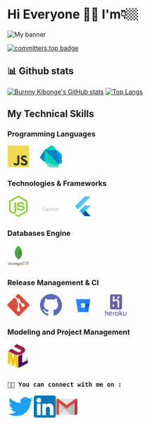 # Hi Everyone 👋🏼 I'm👇🏼

![My banner](https://user-images.githubusercontent.com/50081358/167585728-c11fcb92-db1a-4d8d-82e9-f8ba9ba91ad7.jpg)

[![committers.top badge](https://user-badge.committers.top/congo_kinshasa_private/Byvak.svg)](https://user-badge.committers.top/congo_kinshasa_private/Byvak)

## 📊 Github stats

[![Burnny Kibonge's GitHub stats](https://github-readme-stats.vercel.app/api?username=byvak&theme=dark&count_private=true&show_icons=true&include_all_commits=true)](https://github.com/byvak)
[![Top Langs](https://github-readme-stats.vercel.app/api/top-langs/?username=byvak&layout=compact&theme=dark&count_private=true)](https://github.com/byvak)

## My Technical Skills

### Programming Languages

<img src="/logos/javascript.png" alt="javascript" width="50" margin="20" />&nbsp;&nbsp;&nbsp;&nbsp;&nbsp;&nbsp;<img src="/logos/dart.webp" alt="html" width="50" margin="20" />&nbsp;&nbsp;&nbsp;&nbsp;&nbsp;&nbsp;

### Technologies & Frameworks

<img src="/logos/node-js.png" alt="node-js" width="50" margin="20" />&nbsp;&nbsp;&nbsp;&nbsp;&nbsp;&nbsp;<img src="/logos/express.png" alt="flutter" width="50" margin="20" />&nbsp;&nbsp;&nbsp;&nbsp;&nbsp;&nbsp;<img src="/logos/flutter.png" alt="express" width="50" margin="20" />

### Databases Engine

<img src="/logos/mongodb.png" alt="mongodb" width="50" margin="20" />

### Release Management & CI

<img src="/logos/git.png" alt="git" width="50" margin="20" />&nbsp;&nbsp;&nbsp;&nbsp;&nbsp;&nbsp;<img src="/logos/github.png" alt="github" width="50" margin="20" />&nbsp;&nbsp;&nbsp;&nbsp;&nbsp;&nbsp;<img src="/logos/bitbucket.png" alt="bitbucket" width="50" margin="20" />&nbsp;&nbsp;&nbsp;&nbsp;&nbsp;&nbsp;<img src="/logos/heroku.png" alt="heroku" width="50" margin="20" />

### Modeling and Project Management

<img src="/logos/uml.png" alt="uml" width="50" margin="20" />

<!-- [![StackOverflow badge](https://stackoverflow.com/users/flair/11419314.png?theme=dark)](https://stackoverflow.com/users/11419314/burnny-kibonge) -->

### `🤝🏻 You can connect with me on :`

[<img align="left" alt="Burnny Kibonge | Twitter" width="60px" height="50" src="/logos/twitter.png"/>][twitter]

[<img align="left" alt="Burnny Kibonge | LinkedIn" width="50px" height="50" src="/logos/linkedin.png"/>][linkedin]

[<img align="left" alt="Burnny Kibonge | LinkedIn" width="50px" height="50" src="/logos/gmail.png.webp"/>][email]

[twitter]: https://twitter.com/_Byvak
[linkedin]: https://www.linkedin.com/in/burnny-kibonge-20b391b9/
[email]: mailto:kibonge.burnny@gmail.com

<!-- I'm ***Burnny Kibonge*** a passionate developer from DRC 😊 -->

<!-- - `Flutter Developer` -->
<!--[![Top Langs](https://github-readme-stats.vercel.app/api/top-langs/
?username=byvak&layout=default&theme=algolia&hide=html,coffeescript)](https://github.com/byvak)-->
<!--
**Byvak/Byvak** is a ✨ _special_ ✨ repository because its `README.md` (this file) appears on your GitHub profile.

Here are some ideas to get you started:

- 🔭 I’m currently working on ...
- 🌱 I’m currently learning ...
- 👯 I’m looking to collaborate on ...
- 🤔 I’m looking for help with ...
- 💬 Ask me about ...
- 📫 How to reach me: ...
- 😄 Pronouns: ...
- ⚡ Fun fact: ...
-->
